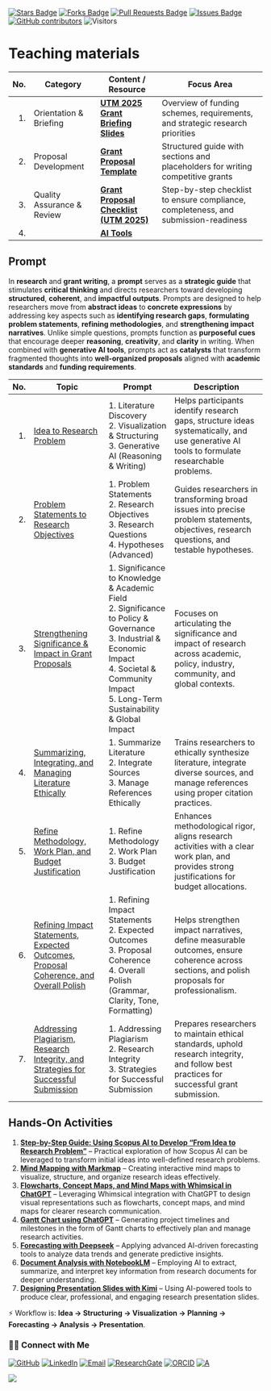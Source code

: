 <a href="https://github.com/drshahizan/short-course/stargazers"><img src="https://img.shields.io/github/stars/drshahizan/short-course" alt="Stars Badge"/></a>
<a href="https://github.com/drshahizan/short-course/network/members"><img src="https://img.shields.io/github/forks/drshahizan/short-course" alt="Forks Badge"/></a>
<a href="https://github.com/drshahizan/short-course/pulls"><img src="https://img.shields.io/github/issues-pr/drshahizan/short-course" alt="Pull Requests Badge"/></a>
<a href="https://github.com/drshahizan/short-course"><img src="https://img.shields.io/github/issues/drshahizan/short-course" alt="Issues Badge"/></a>
<a href="https://github.com/drshahizan/short-course/graphs/contributors"><img alt="GitHub contributors" src="https://img.shields.io/github/contributors/drshahizan/short-course?color=2b9348"></a>
![Visitors](https://api.visitorbadge.io/api/visitors?path=https%3A%2F%2Fgithub.com%2Fdrshahizan%2Fshort-course&labelColor=%23d9e3f0&countColor=%23697689&style=flat)

# Teaching materials

| **No.** | **Category**               | **Content / Resource**                  | **Focus Area** |
| -------: | -------------------------- | --------------------------------------- | ----------------------------------------------------------------------------------- |
| 1.      | Orientation & Briefing     | **[UTM 2025 Grant Briefing Slides](https://github.com/drshahizan/short-course/blob/main/workshop/25idea/materials/Slaid%20Taklimat%20Geran%20UTM%202025.pdf)**      | Overview of funding schemes, requirements, and strategic research priorities        |
| 2.      | Proposal Development       | **[Grant Proposal Template](https://github.com/drshahizan/short-course/blob/main/workshop/25idea/materials/latihan/01a_template.md)**             | Structured guide with sections and placeholders for writing competitive grants      |
| 3.      | Quality Assurance & Review | **[Grant Proposal Checklist (UTM 2025)](https://github.com/drshahizan/short-course/blob/main/workshop/25idea/materials/latihan/01b_checklist.md)** | Step-by-step checklist to ensure compliance, completeness, and submission-readiness |
| 4.      | | **[AI Tools](https://github.com/drshahizan/short-course/blob/main/workshop/25idea/materials/latihan/01c_aitools.md)** |  |

## Prompt

In **research** and **grant writing**, a **prompt** serves as a **strategic guide** that stimulates **critical thinking** and directs researchers toward developing **structured**, **coherent**, and **impactful outputs**. Prompts are designed to help researchers move from **abstract ideas** to **concrete expressions** by addressing key aspects such as **identifying research gaps**, **formulating problem statements**, **refining methodologies**, and **strengthening impact narratives**. Unlike simple questions, prompts function as **purposeful cues** that encourage deeper **reasoning**, **creativity**, and **clarity** in writing. When combined with **generative AI tools**, prompts act as **catalysts** that transform fragmented thoughts into **well-organized proposals** aligned with **academic standards** and **funding requirements**.

| **No.** | **Topic** | **Prompt** | **Description** |
| -------: | -------------------------------------------------------------------------------------------------------------------------------------------------------------------------------------------- | ------------------------------------------------------------------------------------------------------------------------------------------------------------------------------------------------------------------- | -------------------------------------------------------------------------------------------------------------------------------------------- |
| 1.       | [Idea to Research Problem](https://github.com/drshahizan/short-course/blob/main/workshop/25idea/materials/latihan/03_prompt.md) | 1. Literature Discovery <br> 2. Visualization & Structuring <br> 3. Generative AI (Reasoning & Writing) | Helps participants identify research gaps, structure ideas systematically, and use generative AI tools to formulate researchable problems.   |
| 2.       | [Problem Statements to Research Objectives](https://github.com/drshahizan/short-course/blob/main/workshop/25idea/materials/latihan/04_prompt.md)                                             | 1. Problem Statements <br> 2. Research Objectives <br> 3. Research Questions <br> 4. Hypotheses (Advanced) | Guides researchers in transforming broad issues into precise problem statements, objectives, research questions, and testable hypotheses.    |
| 3.       | [Strengthening Significance & Impact in Grant Proposals](https://github.com/drshahizan/short-course/blob/main/workshop/25idea/materials/latihan/05_prompt.md)                                | 1. Significance to Knowledge & Academic Field <br> 2. Significance to Policy & Governance <br> 3. Industrial & Economic Impact <br> 4. Societal & Community Impact <br> 5. Long-Term Sustainability & Global Impact | Focuses on articulating the significance and impact of research across academic, policy, industry, community, and global contexts.           |
| 4.       | [Summarizing, Integrating, and Managing Literature Ethically](https://github.com/drshahizan/short-course/blob/main/workshop/25idea/materials/latihan/06_prompt.md)                           | 1. Summarize Literature <br> 2. Integrate Sources <br> 3. Manage References Ethically | Trains researchers to ethically synthesize literature, integrate diverse sources, and manage references using proper citation practices.     |
| 5.       | [Refine Methodology, Work Plan, and Budget Justification](https://github.com/drshahizan/short-course/blob/main/workshop/25idea/materials/latihan/08_prompt.md)                               | 1. Refine Methodology <br> 2. Work Plan <br> 3. Budget Justification | Enhances methodological rigor, aligns research activities with a clear work plan, and provides strong justifications for budget allocations. |
| 6.       | [Refining Impact Statements, Expected Outcomes, Proposal Coherence, and Overall Polish](https://github.com/drshahizan/short-course/blob/main/workshop/25idea/materials/latihan/09_prompt.md) | 1. Refining Impact Statements <br> 2. Expected Outcomes <br> 3. Proposal Coherence <br> 4. Overall Polish (Grammar, Clarity, Tone, Formatting) | Helps strengthen impact narratives, define measurable outcomes, ensure coherence across sections, and polish proposals for professionalism.  |
| 7.       | [Addressing Plagiarism, Research Integrity, and Strategies for Successful Submission](https://github.com/drshahizan/short-course/blob/main/workshop/25idea/materials/latihan/10_prompt.md)   | 1. Addressing Plagiarism <br> 2. Research Integrity <br> 3. Strategies for Successful Submission | Prepares researchers to maintain ethical standards, uphold research integrity, and follow best practices for successful grant submission.    |


## **Hands-On Activities**

1. [**Step-by-Step Guide: Using Scopus AI to Develop “From Idea to Research Problem”**](https://github.com/drshahizan/short-course/blob/main/workshop/25idea/materials/latihan/02scopus_ai.md) – Practical exploration of how Scopus AI can be leveraged to transform initial ideas into well-defined research problems.
2. [**Mind Mapping with Markmap**](https://github.com/drshahizan/short-course/blob/main/workshop/25idea/materials/latihan/07_markmap.md) – Creating interactive mind maps to visualize, structure, and organize research ideas effectively.
3. [**Flowcharts, Concept Maps, and Mind Maps with Whimsical in ChatGPT**](https://github.com/drshahizan/short-course/blob/main/workshop/25idea/materials/latihan/whimsical.md) – Leveraging Whimsical integration with ChatGPT to design visual representations such as flowcharts, concept maps, and mind maps for clearer research communication.
4. **[Gantt Chart using ChatGPT](https://github.com/drshahizan/short-course/blob/main/workshop/25idea/materials/latihan/ganttchart.md)** – Generating project timelines and milestones in the form of Gantt charts to effectively plan and manage research activities.
5. [**Forecasting with Deepseek**](https://github.com/drshahizan/short-course/blob/main/workshop/25idea/materials/latihan/deepseek_prediction.md) – Applying advanced AI-driven forecasting tools to analyze data trends and generate predictive insights.
6. **[Document Analysis with NotebookLM](https://github.com/drshahizan/short-course/blob/main/workshop/25idea/materials/latihan/notebooklm.md)** – Employing AI to extract, summarize, and interpret key information from research documents for deeper understanding.
7. [**Designing Presentation Slides with Kimi**](https://github.com/drshahizan/short-course/blob/main/workshop/25idea/materials/latihan/kimi.md) – Using AI-powered tools to produce clear, professional, and engaging research presentation slides.


⚡ Workflow is: **Idea → Structuring → Visualization → Planning → Forecasting → Analysis → Presentation**.


### 🙌🏻 Connect with Me
<p align="left">
    <a href="https://github.com/drshahizan" target="_blank"><img alt="GitHub" src="https://img.shields.io/badge/-@drshahizan-181717?style=flat-square&logo=GitHub&logoColor=white"></a>
    <a href="https://www.linkedin.com/in/drshahizan" target="_blank"><img alt="LinkedIn" src="https://img.shields.io/badge/-drshahizan-blue?style=flat-square&logo=Linkedin&logoColor=white&link=https://www.linkedin.com/in/drshahizan/"></a>
    <a href="mailto:shahizan@utm.my" target="_blank"><img alt="Email" src="https://img.shields.io/badge/-shahizan@utm.my-c14438?style=flat-square&logo=Gmail&logoColor=white&link=mailto:shahizan@utm.my.com"></a>
    <a href="https://www.researchgate.net/profile/Mohd-Othman-28" target="_blank"><img alt="ResearchGate" src="https://img.shields.io/badge/-ResearchGate-00CCBB?style=flat-square&logo=ResearchGate&logoColor=white"></a>
    <a href="https://orcid.org/0000-0003-4261-1873" target="_blank"><img alt="ORCID" src="https://img.shields.io/badge/-ORCID-A6CE39?style=flat-square&logo=ORCID&logoColor=white"></a> 
 <a href="https://visitorbadge.io/status?path=https%3A%2F%2Fgithub.com%2Fdrshahizan" target="_blank"><img alt="A" src="https://api.visitorbadge.io/api/visitors?path=https%3A%2F%2Fgithub.com%2Fdrshahizan&labelColor=%23697689&countColor=%23555555&style=plastic"></a>
 
![](https://hit.yhype.me/github/profile?user_id=81284918)
</p>


